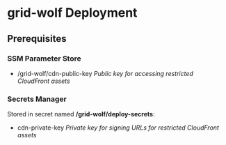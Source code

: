# grid-wolf Deployment

## Prerequisites

### SSM Parameter Store

- /grid-wolf/cdn-public-key *Public key for accessing restricted CloudFront assets*

### Secrets Manager

Stored in secret named **/grid-wolf/deploy-secrets**:

- cdn-private-key *Private key for signing URLs for restricted CloudFront assets*
